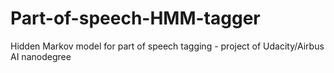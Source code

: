 # Part-of-speech-HMM-tagger
Hidden Markov model for part of speech tagging - project of Udacity/Airbus AI nanodegree
